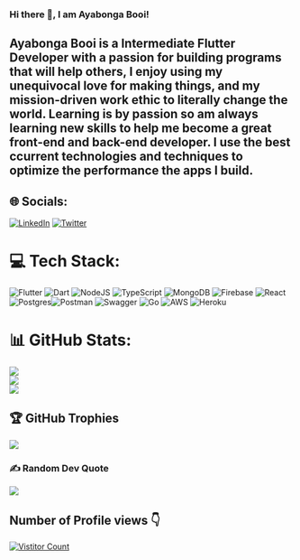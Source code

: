 ### Hi there 👋, I am Ayabonga Booi!

Ayabonga Booi is a Intermediate Flutter Developer with a passion for building programs that will help others, I enjoy using my unequivocal love for making things, and my mission-driven work ethic to literally change the world. Learning is by passion so am always learning new skills to help me become a great front-end and back-end developer. I use the best ccurrent technologies and techniques to optimize the performance the apps I build.
---



## 🌐 Socials:
[![LinkedIn](https://img.shields.io/badge/LinkedIn-%230077B5.svg?logo=linkedin&logoColor=white)](https://linkedin.com/in/https://www.linkedin.com/in/ayabonga-booi/) [![Twitter](https://img.shields.io/badge/Twitter-%231DA1F2.svg?logo=Twitter&logoColor=white)](https://twitter.com/https://twitter.com/BooiAyabonga) 

# 💻 Tech Stack:
![Flutter](https://img.shields.io/badge/Flutter-%2302569B.svg?style=for-the-badge&logo=Flutter&logoColor=white) ![Dart](https://img.shields.io/badge/dart-%230175C2.svg?style=for-the-badge&logo=dart&logoColor=white) ![NodeJS](https://img.shields.io/badge/node.js-6DA55F?style=for-the-badge&logo=node.js&logoColor=white) ![TypeScript](https://img.shields.io/badge/typescript-%23007ACC.svg?style=for-the-badge&logo=typescript&logoColor=white) ![MongoDB](https://img.shields.io/badge/MongoDB-%234ea94b.svg?style=for-the-badge&logo=mongodb&logoColor=white)  ![Firebase](https://img.shields.io/badge/firebase-%23039BE5.svg?style=for-the-badge&logo=firebase) ![React](https://img.shields.io/badge/react-%2320232a.svg?style=for-the-badge&logo=react&logoColor=%2361DAFB) ![Postgres](https://img.shields.io/badge/postgres-%23316192.svg?style=for-the-badge&logo=postgresql&logoColor=white)![Postman](https://img.shields.io/badge/Postman-FF6C37?style=for-the-badge&logo=postman&logoColor=white) ![Swagger](https://img.shields.io/badge/-Swagger-%23Clojure?style=for-the-badge&logo=swagger&logoColor=white) ![Go](https://img.shields.io/badge/go-%2300ADD8.svg?style=for-the-badge&logo=go&logoColor=white)  ![AWS](https://img.shields.io/badge/AWS-%23FF9900.svg?style=for-the-badge&logo=amazon-aws&logoColor=white) ![Heroku](https://img.shields.io/badge/heroku-%23430098.svg?style=for-the-badge&logo=heroku&logoColor=white)
# 📊 GitHub Stats:
![](https://github-readme-stats.vercel.app/api?username=MrBooi&theme=default&hide_border=false&include_all_commits=false&count_private=true)<br/>
![](https://github-readme-streak-stats.herokuapp.com/?user=MrBooi&theme=default&hide_border=false)<br/>
![](https://github-readme-stats.vercel.app/api/top-langs/?username=MrBooi&theme=default&hide_border=false&include_all_commits=false&count_private=true&layout=compact)

## 🏆 GitHub Trophies
![](https://github-profile-trophy.vercel.app/?username=MrBooi&theme=radical&no-frame=false&no-bg=false&margin-w=4)

### ✍️ Random Dev Quote
![](https://quotes-github-readme.vercel.app/api?type=horizontal&theme=radical)

Number of Profile views 👇
---
[![Vistitor Count](https://visitcount.itsvg.in/api?id=MrBooi&icon=0&color=1)](https://visitcount.itsvg.in)

